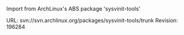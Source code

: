 Import from ArchLinux's ABS package 'sysvinit-tools'

URL: svn://svn.archlinux.org/packages/sysvinit-tools/trunk
Revision: 196284
